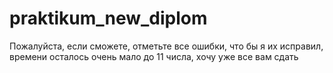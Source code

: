 # praktikum_new_diplom
Пожалуйста, если сможете, отметьте все ошибки, что бы я их исправил, времени осталось очень мало до 11 числа, хочу уже все вам сдать
